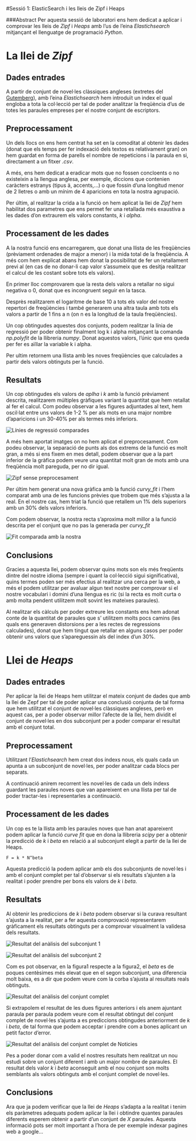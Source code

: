 #Sessió 1: ElasticSearch i les lleis de Zipf i Heaps

###Abstract
Per aquesta sessió de laboratori ens hem dedicat a aplicar i comprovar les lleis de *Zipf* i *Heaps* amb l’us de 
l’eina *Elastichsearch* mitjançant el llenguatge de programació *Python*.


La llei de *Zipf*
=================

Dades entrades
--------------

A partir de conjunt de novel·les clàssiques angleses (extretes del [ Gutemberg](https://www.gutenberg.org/)), amb l’eina
 *Elastichsearch* hem introduït un index el qual engloba a tota la col·lecció per tal de poder analitzar la freqüència 
 d’us de totes les paraules empreses per el nostre conjunt de escriptors.

Preprocessament
---------------

Un dels llocs on ens hem centrat ha set en la comoditat al obtenir les dades (donat que els temps per fer indexació dels 
textos es relativament gran) on hem guardat en forma de parells el nombre de repeticions i la paraula en si, directament 
a un fitxer *.csv*.

A més, ens hem dedicat a eradicar mots que no fossen concloents o no existeixin a la llengua anglesa, per exemple, 
diccions que contenien caràcters estranys (tipus ä, accents,...) o que fossin d’una longitud menor de 2 lletres o amb 
un mínim de 4 aparicions en tota la nostra agrupació.

Per últim, al realitzar la crida a la funció on hem aplicat la llei de *Zipf* hem habilitat dos parametres que ens 
permet fer una retallada més exaustiva a les dades d’on extraurem els valors constants, *k* i *alpha*.

Processament de les dades
-------------------------

A la nostra funció ens encarregarem, que donat una llista de les freqüències (prèviament ordenades de major a menor) i 
la mida total de la freqüència. A més com hem explicat abans hem donat la possibilitat de fer un retallament previ al 
(en cas de no donar-li cap valor s’assumeix que es desitja realitzar el calcul de les costant sobre tots els valors).

En primer lloc comprovarem que la resta dels valors a retallar no sigui negativa o 0, donat que es incongruent seguir 
en la tasca.

Desprès realitzarem el logaritme de base 10 a tots els valor del nostre repertori de freqüències i també generarem una
 altra taula amb tots els valors a partir de 1 fins a n (on n es la longitud de la taula freqüències).

Un cop obtingudes aquestes dos conjunts, podem realitzar la línia de regressió per poder obtenir finalment log k 
i alpha mitjançant la comanda *np.polyfit* de la llibreria *numpy*. Donat aquestos valors, l’únic que ens queda 
per fer es aïllar la variable k i alpha.

Per ultim retornem una llista amb les noves freqüències que calculades a partir dels valors obtinguts per la funció.

Resultats
---------

Un cop obtingudes els valors de *aplha* i *k* amb la funció prèviament descrita, realitzarem múltiples gràfiques 
variant la quantitat que hem retallat al fer el calcul. Com podeu observar a les figures adjuntades al text, hem oscil·lat
 entre uns valors de 1-2 % per als mots en una major nombre d’aparicions i un 30-40% per als termes més inferiors.

![Línies de regressió comparades](Plots/Zipf/danis-fit.png "Línies de regressió comparades")

A més hem aportat imatges on no hem aplicat el preprocesament. Com podeu observar, la separació de punts als dos extrems
 de la funció es molt gran, a més si ens fixem en mes detall, podem observar que a la part inferior de la gràfica podem 
 veure una quantitat molt gran de mots amb una freqüència molt pareguda, per no dir igual.

![Zipf sense preprocesament](Plots/Zipf/no_clean.png "Zipf sense preprocesament")

Per últim hem generat una nova gràfica amb la funció *curvy\_fit* i l’hem comparat amb una de les funcions prèvies que 
trobem que més s’ajusta a la real.
En el nostre cas, hem triat la funció que retallem un 1% dels superiors amb un 30% dels valors inferiors.

Com podem observar, la nostra recta s’aproxima molt millor a la funció descrita per el conjunt que no pas la generada 
per *curvy\_fit*

![Fit comparada amb la nostra](Plots/Zipf/Clean_Words.png "Fit comparada amb la nostra")

Conclusions
-----------

Gracies a aquesta llei, podem observar quins mots son els més freqüents dintre del nostre idioma (sempre i quant la 
col·lecció sigui significativa), quins termes poden ser més efectius al realitzar una cerca per la web, a més el podem
 utilitzar per avaluar algun text nostre per comprovar si el nostre vocabulari i domini d’una llengua es ric 
 (si la recta es molt curta o amb molta pendent utilitzem molt sovint les mateixes paraules).

Al realitzar els càlculs per poder extreure les constants ens hem adonat conte de la quantitat de paraules que s’
utilitzem molts pocs camins (les quals ens generaven distorsions per a les rectes de regressions calculades), donat que 
hem tingut que retallar en alguns casos per poder obtenir uns valors que s’apareguessin als del index d’un 30%.

Llei de *Heaps*
===============

Dades entrades
--------------

Per aplicar la llei de Heaps hem utilitzar el mateix conjunt de dades que amb la llei de Zepf per tal de poder aplicar 
una conclusió conjunta de tal forma que hem utilitzat el conjunt de novel·les clàssiques angleses, però en aquest cas, 
per a poder observar millor l’afecte de la llei, hem dividit el conjunt de novel·les en dos subconjunt per a poder
 comparar el resultat amb el conjunt total.

Preprocessament
---------------

Utilitzant l’*Elastichsearch* hem creat dos índexs nous, els quals cada un apunta a un subconjunt de novel·les, per
 poder analitzar cada blocs per separats.

A continuació anirem recorrent les novel·les de cada un dels índexs guardant les paraules noves que van apareixent 
en una llista per tal de poder tractar-les i representarles a continuació.

Processament de les dades
-------------------------

Un cop es te la llista amb les paraules noves que han anat apareixent podem aplicar la funció *curve fit* que en dona
 la llibreria *scipy* per a obtenir la predicció de *k* i *beta* en relació a al subconjunt elegit a partir de la 
 llei de Heaps. 
 ```
F = k * N^beta
 ```
 Aquesta predicció la podem aplicar amb els dos subconjunts de novel·les i amb el 
 conjunt complet per tal d’observar si els resultats s’ajunten a la realitat i poder prendre per bons els valors de 
 *k* i *beta*.

Resultats
---------

Al obtenir les prediccions de *k* i *beta* podem observar si la curava resultant s’ajusta a la realitat, per a fer
 aquesta comprovació representarem gràficament els resultats obtinguts per a comprovar visualment la validesa dels resultats.

![Resultat del anàlisis del subconjunt 1](Plots/Heaps/1.png "Resultat del anàlisis del subconjunt 1")

![Resultat del anàlisis del subconjunt 2](Plots/Heaps/2.png "Resultat del anàlisis del subconjunt 2")

Com es pot observar, en la figura1 respecte a la figura2, el *beta* es de poques 
centèsimes més elevat que en el segon subconjunt, una diferencia molt baixa, es a dir que podem veure com la corba 
s’ajusta al resultats reals obtinguts.

![Resultat del anàlisis del conjunt complet](Plots/Heaps/all.png "Resultat del anàlisis del conjunt complet")

Si extrapolem el resultat de les dues figures anteriors i els anem ajuntant paraula per paraula podem veure com el 
resultat obtingut del conjunt complet de novel·les s’ajunta a es prediccions obtingudes anteriorment de *k* i *beta*,
 de tal forma que podem acceptar i prendre com a bones aplicant un petit factor d’error.

![Resultat del anàlisis del conjunt complet de Noticies](Plots/Heaps/20_news.png "Resultat del anàlisis del conjunt complet de Noticies")

Pes a poder donar com a valid el nostres resultats hem realitzat un nou estudi sobre un conjunt diferent i amb un major
 nombre de paraules. El resultat dels valor *k* i *beta* aconseguit amb el nou conjunt son molts semblants als valors 
 obtinguts amb el conjunt complet de novel·les.

Conclusions
-----------

Ara que ja podem verificar que la llei de *Heaps* s’adapta a la realitat i tenim els paràmetres adequats podem aplicar 
la llei i obtindre quantes paraules diferents esperem obtenir a partir d’un conjunt de *X* paraules. Aquesta informació
 pots ser molt important a l’hora de per exemple indexar pagines web a google...
